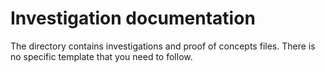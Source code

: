 # Investigation documentation

The directory contains investigations and proof of concepts files. There is no specific template that you need to follow.
